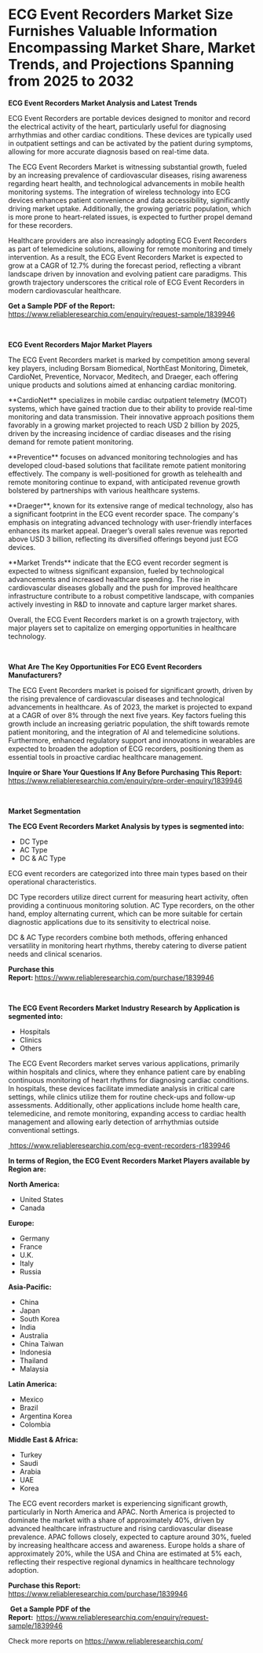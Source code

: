 <p><h1>ECG Event Recorders Market Size Furnishes Valuable Information Encompassing Market Share, Market Trends, and Projections Spanning from 2025 to 2032</h1></p><p><strong>ECG Event Recorders Market Analysis and Latest Trends</strong></p>
<p><p>ECG Event Recorders are portable devices designed to monitor and record the electrical activity of the heart, particularly useful for diagnosing arrhythmias and other cardiac conditions. These devices are typically used in outpatient settings and can be activated by the patient during symptoms, allowing for more accurate diagnosis based on real-time data.</p><p>The ECG Event Recorders Market is witnessing substantial growth, fueled by an increasing prevalence of cardiovascular diseases, rising awareness regarding heart health, and technological advancements in mobile health monitoring systems. The integration of wireless technology into ECG devices enhances patient convenience and data accessibility, significantly driving market uptake. Additionally, the growing geriatric population, which is more prone to heart-related issues, is expected to further propel demand for these recorders.</p><p>Healthcare providers are also increasingly adopting ECG Event Recorders as part of telemedicine solutions, allowing for remote monitoring and timely intervention. As a result, the ECG Event Recorders Market is expected to grow at a CAGR of 12.7% during the forecast period, reflecting a vibrant landscape driven by innovation and evolving patient care paradigms. This growth trajectory underscores the critical role of ECG Event Recorders in modern cardiovascular healthcare.</p></p>
<p><strong>Get a Sample PDF of the Report:&nbsp;</strong> <a href="https://www.reliableresearchiq.com/enquiry/request-sample/1839946?utm_campaign=2440&utm_medium=2&utm_source=Github&utm_content=ia&utm_term=05032025&utm_id=ecg-event-recorders">https://www.reliableresearchiq.com/enquiry/request-sample/1839946</a></p>
<p>&nbsp;</p>
<p><strong>ECG Event Recorders Major Market Players</strong></p>
<p><p>The ECG Event Recorders market is marked by competition among several key players, including Borsam Biomedical, NorthEast Monitoring, Dimetek, CardioNet, Preventice, Norvacor, Meditech, and Draeger, each offering unique products and solutions aimed at enhancing cardiac monitoring.</p><p>**CardioNet** specializes in mobile cardiac outpatient telemetry (MCOT) systems, which have gained traction due to their ability to provide real-time monitoring and data transmission. Their innovative approach positions them favorably in a growing market projected to reach USD 2 billion by 2025, driven by the increasing incidence of cardiac diseases and the rising demand for remote patient monitoring.</p><p>**Preventice** focuses on advanced monitoring technologies and has developed cloud-based solutions that facilitate remote patient monitoring effectively. The company is well-positioned for growth as telehealth and remote monitoring continue to expand, with anticipated revenue growth bolstered by partnerships with various healthcare systems.</p><p>**Draeger**, known for its extensive range of medical technology, also has a significant footprint in the ECG event recorder space. The company's emphasis on integrating advanced technology with user-friendly interfaces enhances its market appeal. Draeger’s overall sales revenue was reported above USD 3 billion, reflecting its diversified offerings beyond just ECG devices.</p><p>**Market Trends** indicate that the ECG event recorder segment is expected to witness significant expansion, fueled by technological advancements and increased healthcare spending. The rise in cardiovascular diseases globally and the push for improved healthcare infrastructure contribute to a robust competitive landscape, with companies actively investing in R&D to innovate and capture larger market shares. </p><p>Overall, the ECG Event Recorders market is on a growth trajectory, with major players set to capitalize on emerging opportunities in healthcare technology.</p></p>
<p>&nbsp;</p>
<p><strong>What Are The Key Opportunities For ECG Event Recorders Manufacturers?</strong></p>
<p><p>The ECG Event Recorders market is poised for significant growth, driven by the rising prevalence of cardiovascular diseases and technological advancements in healthcare. As of 2023, the market is projected to expand at a CAGR of over 8% through the next five years. Key factors fueling this growth include an increasing geriatric population, the shift towards remote patient monitoring, and the integration of AI and telemedicine solutions. Furthermore, enhanced regulatory support and innovations in wearables are expected to broaden the adoption of ECG recorders, positioning them as essential tools in proactive cardiac healthcare management.</p></p>
<p><strong>Inquire or Share Your Questions If Any Before Purchasing This Report:</strong> <a href="https://www.reliableresearchiq.com/enquiry/pre-order-enquiry/1839946?utm_campaign=2440&utm_medium=2&utm_source=Github&utm_content=ia&utm_term=05032025&utm_id=ecg-event-recorders">https://www.reliableresearchiq.com/enquiry/pre-order-enquiry/1839946</a></p>
<p>&nbsp;</p>
<p><strong>Market Segmentation</strong></p>
<p><strong>The ECG Event Recorders Market Analysis by types is segmented into:</strong></p>
<p><ul><li>DC Type</li><li>AC Type</li><li>DC & AC Type</li></ul></p>
<p><p>ECG event recorders are categorized into three main types based on their operational characteristics. </p><p>DC Type recorders utilize direct current for measuring heart activity, often providing a continuous monitoring solution. AC Type recorders, on the other hand, employ alternating current, which can be more suitable for certain diagnostic applications due to its sensitivity to electrical noise. </p><p>DC & AC Type recorders combine both methods, offering enhanced versatility in monitoring heart rhythms, thereby catering to diverse patient needs and clinical scenarios.</p></p>
<p><strong>Purchase this Report:&nbsp;</strong><a href="https://www.reliableresearchiq.com/purchase/1839946?utm_campaign=2440&utm_medium=2&utm_source=Github&utm_content=ia&utm_term=05032025&utm_id=ecg-event-recorders">https://www.reliableresearchiq.com/purchase/1839946</a></p>
<p>&nbsp;</p>
<p><strong>The ECG Event Recorders Market Industry Research by Application is segmented into:</strong></p>
<p><ul><li>Hospitals</li><li>Clinics</li><li>Others</li></ul></p>
<p><p>The ECG Event Recorders market serves various applications, primarily within hospitals and clinics, where they enhance patient care by enabling continuous monitoring of heart rhythms for diagnosing cardiac conditions. In hospitals, these devices facilitate immediate analysis in critical care settings, while clinics utilize them for routine check-ups and follow-up assessments. Additionally, other applications include home health care, telemedicine, and remote monitoring, expanding access to cardiac health management and allowing early detection of arrhythmias outside conventional settings.</p></p>
<p><a href="https://www.reliableresearchiq.com/ecg-event-recorders-r1839946?utm_campaign=2440&utm_medium=2&utm_source=Github&utm_content=ia&utm_term=05032025&utm_id=ecg-event-recorders">&nbsp;https://www.reliableresearchiq.com/ecg-event-recorders-r1839946</a></p>
<p><strong>In terms of Region, the ECG Event Recorders Market Players available by Region are:</strong></p>
<p>
    <p> <strong> North America: </strong>
        <ul>
            <li>United States</li>
            <li>Canada</li>
        </ul>
        </p> 
    <p> <strong> Europe: </strong>
        <ul>
            <li>Germany</li>
            <li>France</li>
            <li>U.K.</li>
            <li>Italy</li>
            <li>Russia</li>
        </ul>
        </p> 
    <p> <strong> Asia-Pacific: </strong>
        <ul>
            <li>China</li>
            <li>Japan</li>
            <li>South Korea</li>
            <li>India</li>
            <li>Australia</li>
            <li>China Taiwan</li>
            <li>Indonesia</li>
            <li>Thailand</li>
            <li>Malaysia</li>
        </ul>
        </p> 
    <p> <strong> Latin America: </strong>
        <ul>
            <li>Mexico</li>
            <li>Brazil</li>
            <li>Argentina Korea</li>
            <li>Colombia</li>
        </ul>
        </p> 
    <p> <strong> Middle East & Africa: </strong>
        <ul>
            <li>Turkey</li>
            <li>Saudi</li>
            <li>Arabia</li>
            <li>UAE</li>
            <li>Korea</li>
        </ul>
    </p>
    </p>
<p><p>The ECG event recorders market is experiencing significant growth, particularly in North America and APAC. North America is projected to dominate the market with a share of approximately 40%, driven by advanced healthcare infrastructure and rising cardiovascular disease prevalence. APAC follows closely, expected to capture around 30%, fueled by increasing healthcare access and awareness. Europe holds a share of approximately 20%, while the USA and China are estimated at 5% each, reflecting their respective regional dynamics in healthcare technology adoption.</p></p>
<p><strong>Purchase this Report: </strong><a href="https://www.reliableresearchiq.com/purchase/1839946?utm_campaign=2440&utm_medium=2&utm_source=Github&utm_content=ia&utm_term=05032025&utm_id=ecg-event-recorders">https://www.reliableresearchiq.com/purchase/1839946</a></p>
<p>&nbsp;<strong>Get a Sample PDF of the Report:&nbsp;&nbsp;</strong><a href="https://www.reliableresearchiq.com/enquiry/request-sample/1839946?utm_campaign=2440&utm_medium=2&utm_source=Github&utm_content=ia&utm_term=05032025&utm_id=ecg-event-recorders">https://www.reliableresearchiq.com/enquiry/request-sample/1839946</a></p>
<p><strong></strong></p>
<p>Check more reports on <a href="https://www.reliableresearchiq.com/?utm_campaign=2440&utm_medium=2&utm_source=Github&utm_content=ia&utm_term=05032025&utm_id=ecg-event-recorders">https://www.reliableresearchiq.com/</a></p>